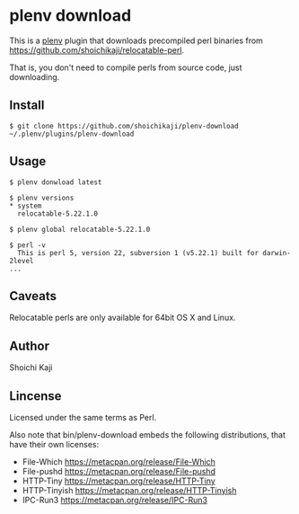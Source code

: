 # plenv download

This is a [plenv](https://github.com/tokuhirom/plenv) plugin
that downloads precompiled perl binaries
from https://github.com/shoichikaji/relocatable-perl.

That is, you don't need to compile perls from source code, just downloading.

## Install

```
$ git clone https://github.com/shoichikaji/plenv-download ~/.plenv/plugins/plenv-download
```

## Usage

```
$ plenv donwload latest

$ plenv versions
* system
  relocatable-5.22.1.0

$ plenv global relocatable-5.22.1.0

$ perl -v
  This is perl 5, version 22, subversion 1 (v5.22.1) built for darwin-2level
...
```

## Caveats

Relocatable perls are only available for 64bit OS X and Linux.

## Author

Shoichi Kaji

## Lincense

Licensed under the same terms as Perl.

Also note that bin/plenv-download embeds the following distributions,
that have their own licenses:

* File-Which https://metacpan.org/release/File-Which
* File-pushd https://metacpan.org/release/File-pushd
* HTTP-Tiny https://metacpan.org/release/HTTP-Tiny
* HTTP-Tinyish https://metacpan.org/release/HTTP-Tinyish
* IPC-Run3 https://metacpan.org/release/IPC-Run3
